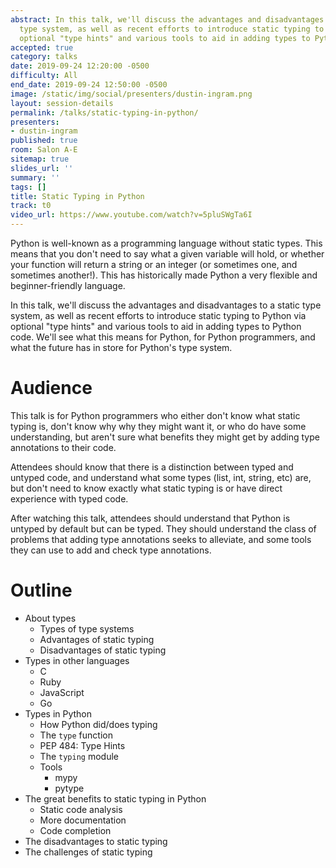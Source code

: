 ```yaml
---
abstract: In this talk, we'll discuss the advantages and disadvantages to a static
  type system, as well as recent efforts to introduce static typing to Python via
  optional "type hints" and various tools to aid in adding types to Python code.
accepted: true
category: talks
date: 2019-09-24 12:20:00 -0500
difficulty: All
end_date: 2019-09-24 12:50:00 -0500
image: /static/img/social/presenters/dustin-ingram.png
layout: session-details
permalink: /talks/static-typing-in-python/
presenters:
- dustin-ingram
published: true
room: Salon A-E
sitemap: true
slides_url: ''
summary: ''
tags: []
title: Static Typing in Python
track: t0
video_url: https://www.youtube.com/watch?v=5pluSWgTa6I
---
```


Python is well-known as a programming language without static types. This means that you don't need to say what a given variable will hold, or whether your function will return a string or an integer (or sometimes one, and sometimes another!). This has historically made Python a very flexible and beginner-friendly language.

In this talk, we'll discuss the advantages and disadvantages to a static type system, as well as recent efforts to introduce static typing to Python via optional "type hints" and various tools to aid in adding types to Python code. We'll see what this means for Python, for Python programmers, and what the future has in store for Python's type system.

# Audience

This talk is for Python programmers who either don't know what static typing is, don't know why why they might want it, or who do have some understanding, but aren't sure what benefits they might get by adding type annotations to their code.

Attendees should know that there is a distinction between typed and untyped code, and understand what some types (list, int, string, etc) are, but don't need to know exactly what static typing is or have direct experience with typed code.

After watching this talk, attendees should understand that Python is untyped by default but can be typed. They should understand the class of problems that adding type annotations seeks to alleviate, and some tools they can use to add and check type annotations.

# Outline

* About types
    * Types of type systems
    * Advantages of static typing
    * Disadvantages of static typing
* Types in other languages
    * C
    * Ruby
    * JavaScript
    * Go
* Types in Python
    * How Python did/does typing
    * The `type` function
    * PEP 484: Type Hints
    * The `typing` module
    * Tools
        * mypy
        * pytype
* The great benefits to static typing in Python
    * Static code analysis
    * More documentation
    * Code completion
* The disadvantages to static typing
* The challenges of static typing
